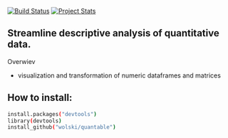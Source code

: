 [![Build Status](https://travis-ci.org/wolski/quantable.svg?branch=master)](https://travis-ci.org/wolski/quantable)
[![Project Stats](https://www.ohloh.net/p/quantable/widgets/project_thin_badge.gif)](https://www.ohloh.net/p/quantable)

## Streamline descriptive analysis of quantitative data.

Overwiev

- visualization and transformation of numeric dataframes and matrices


## How to install:
```sh
install.packages("devtools")
library(devtools)
install_github("wolski/quantable")
```

